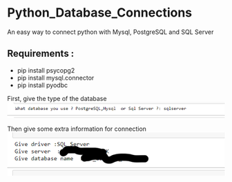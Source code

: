 # Python_Database_Connections
An easy way to connect python with Mysql, PostgreSQL and SQL Server 
## Requirements : 
- pip install psycopg2
- pip install mysql.connector
- pip install pyodbc

First, give the type of the database 
<img src = "img/pic2.PNG">


Then give some extra information for connection 
<img src = "img/tempsnip.png" >
